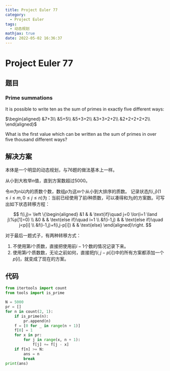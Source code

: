 ```yaml
---
title: Project Euler 77
category:
  - Project Euler
tags:
  - 动态规划
mathjax: true
date: 2022-05-02 16:36:37
---
```


<escape><!-- more --></escape>

# Project Euler 77

## 题目

### Prime summations

It is possible to write ten as the sum of primes in exactly five different ways:

$\begin{aligned}
&7+3\\
&5+5\\
&5+3+2\\
&3+3+2+2\\
&2+2+2+2+2\\
\end{aligned}$

What is the first value which can be written as the sum of primes in over five thousand different ways?

## 解决方案

本体是一个明显的动态规划，与76题的做法基本上一样。

从小到大枚举$n$值，直到方案数超过$5000$。

令$m$为$n$以内的质数个数，数组$p$为这$m$个从小到大排序的质数。
记录状态$f(i,j)(1\leq i\leq m,0\leq j\leq n)$为：当前已经使用了前$i$种质数，可以凑得和为$j$的方案数。可写出如下状态转移方程：

$$
f(i,j)=
\left \{\begin{aligned}
  &1  & & \text{if}\quad j=0 \lor(i=1 \land j\%p[1]=0)  \\
  &0  & & \text{else if}\quad i=1 \\
  &f(i-1,j)  & & \text{else if}\quad j<p[i] \\
  &f(i-1,j)+f(i,j-p[i]) & & \text{else}
\end{aligned}\right.
$$

对于最后一题式子，有两种转移方式：

1. 不使用第$i$个质数，直接把使用前$i-1$个数的情况记录下来。
2. 使用第$i$个质数数，无论之前如何，直接把$f(i,j-p[i])$中的所有方案都添加一个$p[i]$，就变成了现在的方案。

## 代码

```py
from itertools import count
from tools import is_prime

N = 5000
pr = []
for n in count(2, 1):
    if is_prime(n):
        pr.append(n)
    f = [0 for _ in range(n + 1)]
    f[0] = 1
    for x in pr:
        for j in range(x, n + 1):
            f[j] += f[j - x]
    if f[n] >= N:
        ans = n
        break
print(ans)

```
